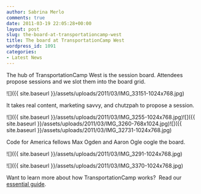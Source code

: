 ```yaml
---
author: Sabrina Merlo
comments: true
date: 2011-03-19 22:05:28+00:00
layout: post
slug: the-board-at-transportationcamp-west
title: The board at TransportationCamp West
wordpress_id: 1091
categories:
- Latest News
---
```


The hub of TransportationCamp West is the session board. Attendees propose sessions and we slot them into the board grid.

![]({{ site.baseurl }}/assets/uploads/2011/03/IMG_33151-1024x768.jpg)

<!-- more -->

It takes real content, marketing savvy, and chutzpah to propose a session.

![]({{ site.baseurl }}/assets/uploads/2011/03/IMG_3255-1024x768.jpg)![]({{ site.baseurl }}/assets/uploads/2011/03/IMG_3260-768x1024.jpg)![]({{ site.baseurl }}/assets/uploads/2011/03/IMG_32731-1024x768.jpg)

Code for America fellows Max Ogden and Aaron Ogle oogle the board.

![]({{ site.baseurl }}/assets/uploads/2011/03/IMG_3291-1024x768.jpg)

![]({{ site.baseurl }}/assets/uploads/2011/03/IMG_3370-1024x768.jpg)

Want to learn more about how TransportationCamp works?  Read our [essential guide](http://transportationcamp.org/2011/02/how-transportationcamp-works-the-essential-guide/).
